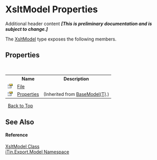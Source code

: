 # XsltModel Properties
Additional header content _**\[This is preliminary documentation and is subject to change.\]**_

The <a href="ed588544-dab3-5a35-fa9d-c5d19f61202c">XsltModel</a> type exposes the following members.


## Properties
&nbsp;<table><tr><th></th><th>Name</th><th>Description</th></tr><tr><td>![Public property](media/pubproperty.gif "Public property")</td><td><a href="bb8d8333-8391-64ab-3dc1-c56f4ff2b306">File</a></td><td /></tr><tr><td>![Public property](media/pubproperty.gif "Public property")</td><td><a href="7e88785e-5670-4515-defa-d3f60ae16111">Properties</a></td><td> (Inherited from <a href="6632f561-4175-f1f2-939c-ac8b10159529">BaseModel(T)</a>.)</td></tr></table>&nbsp;
<a href="#xsltmodel-properties">Back to Top</a>

## See Also


#### Reference
<a href="ed588544-dab3-5a35-fa9d-c5d19f61202c">XsltModel Class</a><br /><a href="ef57ffcc-e95e-b212-5a46-9aa6f5a3511f">iTin.Export.Model Namespace</a><br />